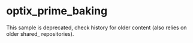 
optix_prime_baking
==================

This sample is deprecated, check history for older content (also relies on older shared_ repositories).


